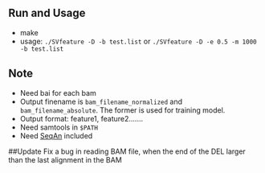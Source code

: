 ## Run and Usage
* make
* usage: `./SVfeature -D -b test.list` or `./SVfeature -D -e 0.5 -m 1000 -b test.list`

## Note
* Need bai for each bam
* Output finename is `bam_filename_normalized` and `bam_filename_absolute`. The former is used for training model.
* Output format: feature1, feature2.......
* Need samtools in `$PATH`
* Need [SeqAn](www.seqan.de) included

##Update
Fix a bug in reading BAM file, when the end of the DEL larger than the last alignment in the BAM
